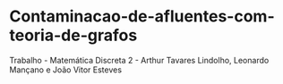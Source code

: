 # Contaminacao-de-afluentes-com-teoria-de-grafos
Trabalho - Matemática Discreta 2 - Arthur Tavares Lindolho, Leonardo Mançano e João Vitor Esteves
